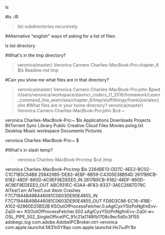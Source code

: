 ls

#ls -lR
>list subdirectories recursively

#Alternative "english" ways of asking for a list of files:

ls
list directory

#What's in the tmp directory?
>veronica(master) Veronica Carnero
 Charlies-MacBook-Pro:chapter_6 $ls
 Readme.md tmp

#Can you show me what files are in that directory?
>veronica(master) Veronica Carnero
 Charlies-MacBook-Pro:john $pwd
 /Users/veronica/workspace/davinci_coders_t1_2016/homework/Learn_command_line_exercises/chapter_6/tmp/stuff/things/frank/joe/alex/john
#What files are in your home directory?
>veronica(master) Veronica Carnero
 Charlies-MacBook-Pro:john $cd ~
 
 veronica
 Charlies-MacBook-Pro:~ $ls
 Applications         Downloads            Projects
 BitTorrent Sync      Library              Public
 Creative Cloud Files Movies               pslog.txt
 Desktop              Music                workspace
 Documents            Pictures
 
 veronica
 Charlies-MacBook-Pro:~ $
 
#What's in slash temp?
>veronica
 Charlies-MacBook-Pro:tmp $cd /tmp
 
 veronica
 Charlies-MacBook-Pro:tmp $ls
 2264BE13-DD7C-4EE2-BC02-C1C71B5C54B8
 25842985-DE83-4EBF-8B59-C4305E38B54D
 2617B9CB-6182-48DF-860D-AC9EF9EDEEE0_IN
 2617B9CB-6182-48DF-860D-AC9EF9EDEEE0_OUT
 ABC931EC-63A4-4F83-8337-3AEC2687D79C
 AlTest1.err
 AlTest1.out
 Atom Crashes
 F7C71944B49B446081C0603DE90E4855_IN
 F7C71944B49B446081C0603DE90E4855_OUT
 FD9D3C86-EC16-41BE-A102-62860D25B52B
 KSOutOfProcessFetcher.0.sAglCyxY5lzPoNgfmEvv-ZqGl-w=
 KSOutOfProcessFetcher.502.sAglCyxY5lzPoNgfmEvv-ZqGl-w=
 OSL_PIPE_502_SingleOfficeIPC_91c21a1748fb1708c9ec5d0c3f155
 adobegc.log
 com.adobe.AdobeIPCBroker.ctrl-veronica
 com.apple.launchd.5831n5Y8qo
 com.apple.launchd.Ho7uJPr1br
 




